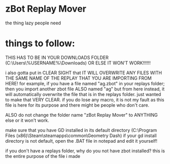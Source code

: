 # zBot Replay Mover
the thing lazy people need

# things to follow:

THIS HAS TO BE IN YOUR DOWNLOADS FOLDER
(C:\Users\\%USERNAME%\Downloads)
OR ELSE IT WON'T WORK!!!!!!

i also gotta put in CLEAR SIGHT that IT WILL OVERWRITE ANY FILES WITH THE SAME NAME OF THE REPLAY
THAT YOU ARE IMPORTING FROM HERE!
for example, if you have a file named "ag.zbot" in your replays folder; then you import another zbot file
ALSO named "ag" but from here instead, it will automatically overwrite the file that is in the replays folder.
just wanted to make that VERY CLEAR. if you do lose any macro, it is not my fault as this file is here for its
purpose and there might be people who don't care.

ALSO do not change the folder name "zBot Replay Mover" to ANYTHING else or it won't work.

make sure that you have GD installed in its default directory
(C:\Program Files (x86)\Steam\steamapps\common\Geometry Dash) 
if your gd install directory is not default, open the .BAT file in notepad and edit it yourself!

if you don't have a replays folder, why do you not have zbot installed?
this is the entire purpose of the file i made
